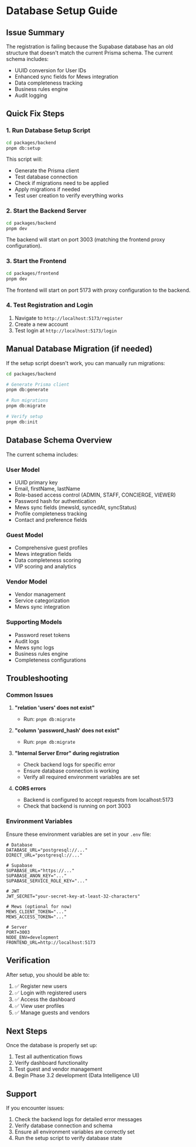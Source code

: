 # Database Setup Guide

## Issue Summary

The registration is failing because the Supabase database has an old structure that doesn't match the current Prisma schema. The current schema includes:

- UUID conversion for User IDs
- Enhanced sync fields for Mews integration
- Data completeness tracking
- Business rules engine
- Audit logging

## Quick Fix Steps

### 1. Run Database Setup Script

```bash
cd packages/backend
pnpm db:setup
```

This script will:
- Generate the Prisma client
- Test database connection
- Check if migrations need to be applied
- Apply migrations if needed
- Test user creation to verify everything works

### 2. Start the Backend Server

```bash
cd packages/backend
pnpm dev
```

The backend will start on port 3003 (matching the frontend proxy configuration).

### 3. Start the Frontend

```bash
cd packages/frontend
pnpm dev
```

The frontend will start on port 5173 with proxy configuration to the backend.

### 4. Test Registration and Login

1. Navigate to `http://localhost:5173/register`
2. Create a new account
3. Test login at `http://localhost:5173/login`

## Manual Database Migration (if needed)

If the setup script doesn't work, you can manually run migrations:

```bash
cd packages/backend

# Generate Prisma client
pnpm db:generate

# Run migrations
pnpm db:migrate

# Verify setup
pnpm db:init
```

## Database Schema Overview

The current schema includes:

### User Model
- UUID primary key
- Email, firstName, lastName
- Role-based access control (ADMIN, STAFF, CONCIERGE, VIEWER)
- Password hash for authentication
- Mews sync fields (mewsId, syncedAt, syncStatus)
- Profile completeness tracking
- Contact and preference fields

### Guest Model
- Comprehensive guest profiles
- Mews integration fields
- Data completeness scoring
- VIP scoring and analytics

### Vendor Model
- Vendor management
- Service categorization
- Mews sync integration

### Supporting Models
- Password reset tokens
- Audit logs
- Mews sync logs
- Business rules engine
- Completeness configurations

## Troubleshooting

### Common Issues

1. **"relation 'users' does not exist"**
   - Run: `pnpm db:migrate`

2. **"column 'password_hash' does not exist"**
   - Run: `pnpm db:migrate`

3. **"Internal Server Error" during registration**
   - Check backend logs for specific error
   - Ensure database connection is working
   - Verify all required environment variables are set

4. **CORS errors**
   - Backend is configured to accept requests from localhost:5173
   - Check that backend is running on port 3003

### Environment Variables

Ensure these environment variables are set in your `.env` file:

```env
# Database
DATABASE_URL="postgresql://..."
DIRECT_URL="postgresql://..."

# Supabase
SUPABASE_URL="https://..."
SUPABASE_ANON_KEY="..."
SUPABASE_SERVICE_ROLE_KEY="..."

# JWT
JWT_SECRET="your-secret-key-at-least-32-characters"

# Mews (optional for now)
MEWS_CLIENT_TOKEN="..."
MEWS_ACCESS_TOKEN="..."

# Server
PORT=3003
NODE_ENV=development
FRONTEND_URL=http://localhost:5173
```

## Verification

After setup, you should be able to:

1. ✅ Register new users
2. ✅ Login with registered users
3. ✅ Access the dashboard
4. ✅ View user profiles
5. ✅ Manage guests and vendors

## Next Steps

Once the database is properly set up:

1. Test all authentication flows
2. Verify dashboard functionality
3. Test guest and vendor management
4. Begin Phase 3.2 development (Data Intelligence UI)

## Support

If you encounter issues:

1. Check the backend logs for detailed error messages
2. Verify database connection and schema
3. Ensure all environment variables are correctly set
4. Run the setup script to verify database state 
